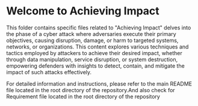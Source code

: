 # Welcome to Achieving Impact

This folder contains specific files related to "Achieving Impact" delves into the phase of a cyber attack where adversaries execute their primary objectives, causing disruption, damage, or harm to targeted systems, networks, or organizations. This content explores various techniques and tactics employed by attackers to achieve their desired impact, whether through data manipulation, service disruption, or system destruction, empowering defenders with insights to detect, contain, and mitigate the impact of such attacks effectively.

For detailed information and instructions, please refer to the main README file located in the root directory of the repository.And also check for Requirement file located in the root directory of the repository
